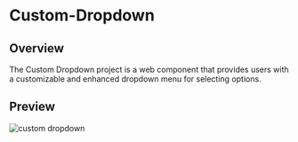 # Custom-Dropdown

## Overview
The Custom Dropdown project is a web component that provides users with a customizable and enhanced dropdown menu for selecting options. 

## Preview
![custom dropdown]()

